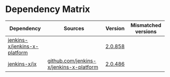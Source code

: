 # Dependency Matrix

Dependency | Sources | Version | Mismatched versions
---------- | ------- | ------- | -------------------
[jenkins-x/jenkins-x-platform](https://github.com/jenkins-x/jenkins-x-platform) |  | [2.0.858](https://github.com/jenkins-x/jenkins-x-platform/releases/tag/v2.0.858) | 
[jenkins-x/jx](https://github.com/jenkins-x/jx) | [github.com/jenkins-x/jenkins-x-platform](https://github.com/jenkins-x/jenkins-x-platform) | [2.0.486](https://github.com/jenkins-x/jx/releases/tag/v2.0.486) | 
